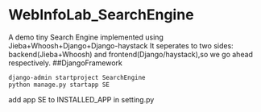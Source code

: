 # WebInfoLab_SearchEngine
A demo tiny Search Engine implemented using Jieba+Whoosh+Django+Django-haystack
It seperates to two sides: backend(Jieba+Whoosh) and frontend(Django/haystack),so we go ahead respectively.
##DjangoFramework
```
django-admin startproject SearchEngine
python manage.py startapp SE
```
add app SE to INSTALLED_APP in setting.py
